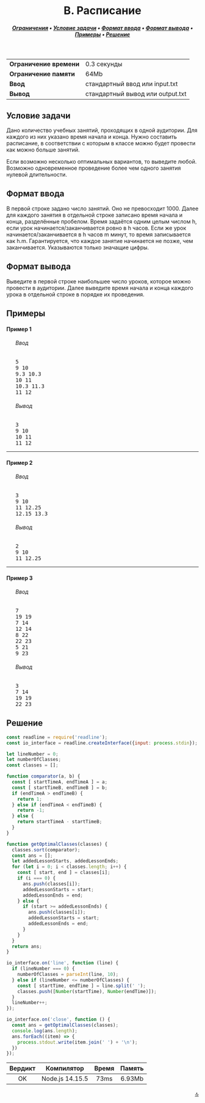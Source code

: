 <h1 align="center">B. Расписание</h1>

<h5 align="center">
<a href="#limits">Ограничения</a>
•
<a href="#task">Условие задачи</a>
•
<a href="#input">Формат ввода</a>
•
<a href="#output">Формат вывода</a>
•
<a href="#examples">Примеры</a>
•
<a href="#solution">Решение</a>
</h5>

<br>

<table id="limits">
<tbody>
<tr>
<td>
<b>Ограничение времени</b>
</td>
<td>
0.3 секунды
</td>
</tr>
<tr>
<td>
<b>Ограничение памяти</b>
</td>
<td>
64Mb
</td>
</tr>
<tr>
<td>
<b>Ввод</b>
</td>
<td>
стандартный ввод или input.txt
</td>
</tr>
<tr>
<td>
<b>Вывод</b>
</td>
<td>
стандартный вывод или output.txt
</td>
</tr>
</tbody>
</table>

<h2 id="task">Условие задачи</h2>

Дано количество учебных занятий, проходящих в одной аудитории. Для каждого из них указано время начала и конца. Нужно составить расписание, в соответствии с которым в классе можно будет провести как можно больше занятий.

Если возможно несколько оптимальных вариантов, то выведите любой. Возможно одновременное проведение более чем одного занятия нулевой длительности.

<h2 id="input">Формат ввода</h2>

В первой строке задано число занятий. Оно не превосходит 1000. Далее для каждого занятия в отдельной строке записано время начала и конца, разделённые пробелом. Время задаётся одним целым числом h, если урок начинается/заканчивается ровно в h часов. Если же урок начинается/заканчивается в h часов m минут, то время записывается как h.m. Гарантируется, что каждое занятие начинается не позже, чем заканчивается. Указываются только значащие цифры.

<h2 id="output">Формат вывода</h2>

Выведите в первой строке наибольшее число уроков, которое можно провести в аудитории. Далее выведите время начала и конца каждого урока в отдельной строке в порядке их проведения.

<h2 id="examples">Примеры</h2>

<h4>Пример 1</h4>
<ul>
<h6>Ввод</h6>
<pre>
5
9 10
9.3 10.3
10 11
10.3 11.3
11 12
</pre>

<h6>Вывод</h6>
<pre>
3
9 10
10 11
11 12
</pre>
</ul>

<hr>

<h4>Пример 2</h4>
<ul>
<h6>Ввод</h6>
<pre>
3
9 10
11 12.25
12.15 13.3
</pre>

<h6>Вывод</h6>
<pre>
2
9 10
11 12.25
</pre>
</ul>

<hr>

<h4>Пример 3</h4>
<ul>
<h6>Ввод</h6>
<pre>
7
19 19
7 14
12 14
8 22
22 23
5 21
9 23
</pre>

<h6>Вывод</h6>
<pre>
3
7 14
19 19
22 23
</pre>
</ul>

<h2 id="solution">Решение</h2>

```javascript
const readline = require('readline');
const io_interface = readline.createInterface({input: process.stdin});

let lineNumber = 0;
let numberOfClasses;
const classes = [];

function comparator(a, b) {
  const [ startTimeA, endTimeA ] = a;
  const [ startTimeB, endTimeB ] = b;
  if (endTimeA > endTimeB) {
    return 1;
  } else if (endTimeA < endTimeB) {
    return -1;
  } else {
    return startTimeA - startTimeB;
  }
}

function getOptimalClasses(classes) {
  classes.sort(comparator);
  const ans = [];
  let addedLessonStarts, addedLessonEnds;
  for (let i = 0; i < classes.length; i++) {
    const [ start, end ] = classes[i];
    if (i === 0) {
      ans.push(classes[i]);
      addedLessonStarts = start;
      addedLessonEnds = end;
    } else {
      if (start >= addedLessonEnds) {
        ans.push(classes[i]);
        addedLessonStarts = start;
        addedLessonEnds = end;
      }
    }
  }
  return ans;
}

io_interface.on('line', function (line) {
  if (lineNumber === 0) {
    numberOfClasses = parseInt(line, 10);
  } else if (lineNumber <= numberOfClasses) {
    const [ startTime, endTime ] = line.split(' ');
    classes.push([Number(startTime), Number(endTime)]);
  }
  lineNumber++;
});

io_interface.on('close', function () {
  const ans = getOptimalClasses(classes);
  console.log(ans.length);
  ans.forEach((item) => {
    process.stdout.write(item.join(' ') + '\n');
  })
});
```
<table>
  <thead>
    <tr>
      <th>Вердикт</th>
      <th>Компилятор</th>
      <th>Время</th>
      <th>Память</th>
    </tr>
  </thead>
  <tbody>
<tr align="center">
<td>OK</td>
<td>Node.js 14.15.5</td>
<td>73ms</td>
<td>6.93Mb</td>
</tr>
  </tbody>
</table>

<p width="100%" align="right"><a href="#">🔝</a></p>